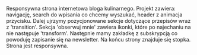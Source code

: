 Responsywna strona internetowa bloga kulinarnego. Projekt zawiera: navigację, search do wpisania co chcemy wyszukać, header z animacja przycisku. 
Dalej ujrzymy pozycjonowane sekcje dotyczące przepisów wraz z 'transition'.
Sekcja 'obserwuj mnie' zawiera ikonki, które po najechaniu na nie następuje 'transform'.
Następnie mamy zakładkę z subskrypcją co powoduję zapisanie się na newsletter. Na końcu strony znajduje się stopka. Strona jest responsywna.

